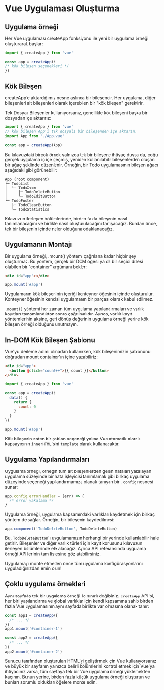 # Vue Uygulaması Oluşturma

## Uygulama örneği

Her Vue uygulaması createApp fonksiyonu ile yeni bir uygulama örneği oluşturarak başlar:

```javascript
import { createApp } from 'vue'

const app = createApp({
/* kök bileşen seçenekleri */
})

```

## Kök Bileşen

createApp'e aktardığımız nesne aslında bir bileşendir. Her uygulama, diğer bileşenleri alt bileşenleri olarak içerebilen bir "kök bileşen" gerektirir.

Tek Dosyalı Bileşenler kullanıyorsanız, genellikle kök bileşeni başka bir dosyadan içe aktarırız:

```javascript
import { createApp } from 'vue'
// kök bileşen App'i tek dosyalı bir bileşenden içe aktarın.
import App from './App.vue'

const app = createApp(App)
```

Bu kılavuzdaki birçok örnek yalnızca tek bir bileşene ihtiyaç duysa da, çoğu gerçek uygulama iç içe geçmiş, yeniden kullanılabilir bileşenlerden oluşan bir ağaç şeklinde düzenlenir. Örneğin, bir Todo uygulamasının bileşen ağacı aşağıdaki gibi görünebilir:

```
App (root component)
├─ TodoList
│  └─ TodoItem
│     ├─ TodoDeleteButton
│     └─ TodoEditButton
└─ TodoFooter
   ├─ TodoClearButton
   └─ TodoStatistics
```

Kılavuzun ilerleyen bölümlerinde, birden fazla bileşenin nasıl tanımlanacağını ve birlikte nasıl oluşturulacağını tartışacağız. Bundan önce, tek bir bileşenin içinde neler olduğuna odaklanacağız.

## Uygulamanın Montajı

Bir uygulama örneği, .mount() yöntemi çağrılana kadar hiçbir şey oluşturmaz. Bu yöntem, gerçek bir DOM öğesi ya da bir seçici dizesi olabilen bir "container" argümanı bekler:

```html
<div id="app"></div>
```

```javascript
app.mount('#app')
```

Uygulamanın kök bileşeninin içeriği konteyner öğesinin içinde oluşturulur. Konteyner öğesinin kendisi uygulamanın bir parçası olarak kabul edilmez.

`.mount()` yöntemi her zaman tüm uygulama yapılandırmaları ve varlık kayıtları tamamlandıktan sonra çağrılmalıdır. Ayrıca, varlık kayıt yöntemlerinin aksine, geri dönüş değerinin uygulama örneği yerine kök bileşen örneği olduğunu unutmayın.

## In-DOM Kök Bileşen Şablonu

Vue'yu derleme adımı olmadan kullanırken, kök bileşenimizin şablonunu doğrudan mount container'ın içine yazabiliriz:

```html
<div id="app">
  <button @click="count++">{{ count }}</button>
</div>
```

```javascript
import { createApp } from 'vue'

const app = createApp({
  data() {
    return {
      count: 0
    }
  }
})

app.mount('#app')
```

Kök bileşenin zaten bir şablon seçeneği yoksa Vue otomatik olarak kapsayıcının `innerHTML`'sini `template` olarak kullanacaktır.

## Uygulama Yapılandırmaları

Uygulama örneği, örneğin tüm alt bileşenlerden gelen hataları yakalayan uygulama düzeyinde bir hata işleyicisi tanımlamak gibi birkaç uygulama düzeyinde seçeneği yapılandırmamıza olanak tanıyan bir `.config` nesnesi sunar:

```javascript
app.config.errorHandler = (err) => {
  /* error yakalama */
}
```

Uygulama örneği, uygulama kapsamındaki varlıkları kaydetmek için birkaç yöntem de sağlar. Örneğin, bir bileşenin kaydedilmesi:

```javascript
app.component('TodoDeleteButton', TodoDeleteButton)
```

Bu, `TodoDeleteButton`'ı uygulamamızın herhangi bir yerinde kullanılabilir hale getirir. Bileşenler ve diğer varlık türleri için kayıt konusunu kılavuzun ilerleyen bölümlerinde ele alacağız. Ayrıca API referansında uygulama örneği API'lerinin tam listesine göz atabilirsiniz.

Uygulamayı monte etmeden önce tüm uygulama konfigürasyonlarını uyguladığınızdan emin olun!

## Çoklu uygulama örnekleri

Aynı sayfada tek bir uygulama örneği ile sınırlı değilsiniz. `createApp` API'si, her biri yapılandırma ve global varlıklar için kendi kapsamına sahip birden fazla Vue uygulamasının aynı sayfada birlikte var olmasına olanak tanır:

```javascript
const app1 = createApp({
  /* ... */
})
app1.mount('#container-1')

const app2 = createApp({
  /* ... */
})
app2.mount('#container-2')
```

Sunucu tarafından oluşturulan HTML'yi geliştirmek için Vue kullanıyorsanız ve büyük bir sayfanın yalnızca belirli bölümlerini kontrol etmek için Vue'ya ihtiyacınız varsa, tüm sayfaya tek bir Vue uygulama örneği yüklemekten kaçının. Bunun yerine, birden fazla küçük uygulama örneği oluşturun ve bunları sorumlu oldukları öğelere monte edin.
